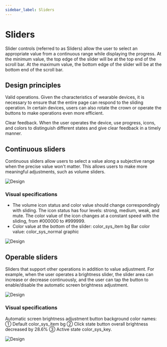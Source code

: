```yaml
---
sidebar_label: Sliders
---
```


# Sliders

Slider controls (referred to as Sliders) allow the user to select an appropriate value from a continuous range while displaying the progress. At the minimum value, the top edge of the slider will be at the top end of the scroll bar. At the maximum value, the bottom edge of the slider will be at the bottom end of the scroll bar.

## Design principles

Valid operations. Given the characteristics of wearable devices, it is necessary to ensure that the entire page can respond to the sliding operation. In certain devices, users can also rotate the crown or operate the buttons to make operations even more efficient.

Clear feedback. When the user operates the device, use progress, icons, and colors to distinguish different states and give clear feedback in a timely manner.

## Continuous sliders

Continuous sliders allow users to select a value along a subjective range when the precise value won't matter. This allows users to make more meaningful adjustments, such as volume sliders.

![Design](/img/design/052637cde1ce296fed51dce7bb2b0d70.png)

### Visual specifications

- The volume icon status and color value should change correspondingly with sliding. The icon status has four levels: strong, medium, weak, and mute. The color value of the icon changes at a constant speed with the sliding, from \#000000 to \#999999.
- Color value at the bottom of the slider: color_sys_item bg Bar color value: color_sys_normal graphic

![Design](/img/design/6e1eb9ee74bcfb18cee757336c64904d.png)

## Operable sliders

Sliders that support other operations in addition to value adjustment. For example, when the user operates a brightness slider, the slider area can increase or decrease continuously, and the user can tap the button to enable/disable the automatic screen brightness adjustment.

![Design](/img/design/0bbb1e8729fdf1ad1395f806e7cf5dce.png)

### Visual specifications

Automatic screen brightness adjustment button background color names: ① Default color_sys_item bg ② Click state button overall brightness decreased by 28.6% ③ Active state color_sys_key.

![Design](/img/design/operable-slider_2.png)
